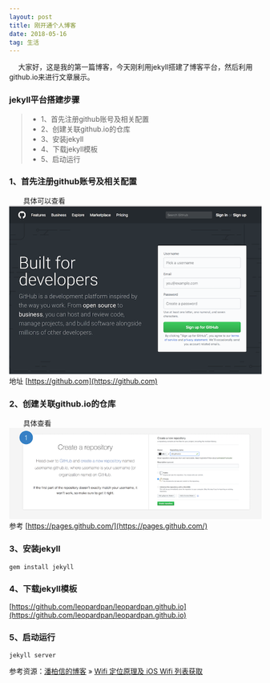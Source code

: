 ```yaml
---
layout: post
title: 刚开通个人博客
date: 2018-05-16
tag: 生活
---
```


　	大家好，这是我的第一篇博客，今天刚利用jekyll搭建了博客平台，然后利用github.io来进行文章展示。

### jekyll平台搭建步骤
>* 1、首先注册github账号及相关配置
>* 2、创建关联github.io的仓库
>* 3、安装jekyll
>* 4、下载jekyll模板
>* 5、启动运行
　　
### 1、首先注册github账号及相关配置

　　具体可以查看 ![](/images/posts/github/github.png)
	 地址  [https://github.com](https://github.com)

### 2、创建关联github.io的仓库

　　具体查看 ![](/images/posts/github/githubRep.png)   
		参考 [https://pages.github.com/](https://pages.github.com/)

### 3、安装jekyll

```
gem install jekyll
```


### 4、下载jekyll模板
[https://github.com/leopardpan/leopardpan.github.io](https://github.com/leopardpan/leopardpan.github.io)

### 5、启动运行

```
jekyll server
```

参考资源：[潘柏信的博客](http://baixin) » [Wifi 定位原理及 iOS Wifi 列表获取](http://baixin.io/2017/01/iOS_Wifilist/)
